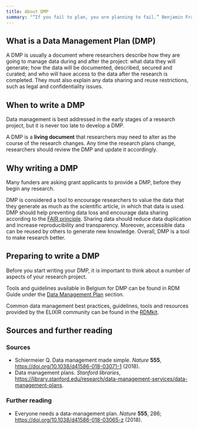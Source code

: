 ```yaml
---
title: About DMP
summary: "“If you fail to plan, you are planning to fail.” Benjamin Franklin."
---
```


## What is a Data Management Plan (DMP)
A DMP is usually a document where researchers describe how they are going to manage data during and after the project: what data they will generate; how the data will be documented, described, secured and curated; and who will have access to the data after the research is completed. They must also explain any data sharing and reuse restrictions, such as legal and confidentiality issues.

## When to write a DMP
Data management is best addressed in the early stages of a research project, but it is never too late to develop a DMP.

A DMP is a **living document** that researchers may need to alter as the course of the research changes. Any time the research plans change, researchers should review the DMP and update it accordingly.

## Why writing a DMP
Many funders are asking grant applicants to provide a DMP, before they begin any research.

DMP is considered a tool to encourage researchers to value the data that they generate as much as the scientific article, in which that data is used. DMP should help preventing data loss and encourage data sharing according to the [FAIR principle](https://www.ncbi.nlm.nih.gov/pmc/articles/PMC4792175/). Sharing data should reduce data duplication and increase reproducibility and transparency. Moreover, accessible data can be reused by others to generate new knowledge. Overall, DMP is a tool to make research better.

## Preparing to write a DMP
Before you start writing your DMP, it is important to think about a number of aspects of your research project.

Tools and guidelines available in Belgium for DMP can be found in RDM Guide under the [Data Management Plan](about_DMP) section.

Common data management best practices, guidelines, tools and resources provided by the ELIXIR community can be found in the [RDMkit](https://rdmkit.elixir-europe.org/index.html).

## Sources and further reading
### Sources
* Schiermeier Q. Data management made simple. *Nature* **555**, <https://doi.org/10.1038/d41586-018-03071-1> (2018).
* Data management plans. *Stanford libraries*, <https://library.stanford.edu/research/data-management-services/data-management-plans>.

### Further reading
* Everyone needs a data-management plan. *Nature* **555**, 286; <https://doi.org/10.1038/d41586-018-03065-z> (2018).
